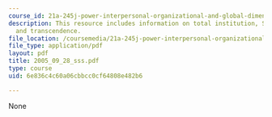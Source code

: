 ```yaml
---
course_id: 21a-245j-power-interpersonal-organizational-and-global-dimensions-fall-2005
description: This resource includes information on total institution, Stone Incident,
  and transcendence.
file_location: /coursemedia/21a-245j-power-interpersonal-organizational-and-global-dimensions-fall-2005/6e836c4c60a06cbbcc0cf64808e482b6_2005_09_28_sss.pdf
file_type: application/pdf
layout: pdf
title: 2005_09_28_sss.pdf
type: course
uid: 6e836c4c60a06cbbcc0cf64808e482b6

---
```

None